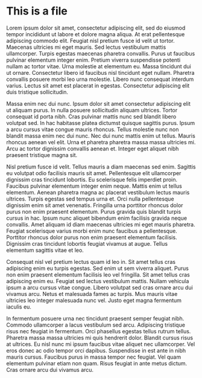 # This is a file

Lorem ipsum dolor sit amet, consectetur adipiscing elit, sed do eiusmod tempor incididunt ut labore et dolore magna aliqua. At erat pellentesque adipiscing commodo elit. Feugiat nisl pretium fusce id velit ut tortor. Maecenas ultricies mi eget mauris. Sed lectus vestibulum mattis ullamcorper. Turpis egestas maecenas pharetra convallis. Purus ut faucibus pulvinar elementum integer enim. Pretium viverra suspendisse potenti nullam ac tortor vitae. Urna molestie at elementum eu. Massa tincidunt dui ut ornare. Consectetur libero id faucibus nisl tincidunt eget nullam. Pharetra convallis posuere morbi leo urna molestie. Libero nunc consequat interdum varius. Lectus sit amet est placerat in egestas. Consectetur adipiscing elit duis tristique sollicitudin.

Massa enim nec dui nunc. Ipsum dolor sit amet consectetur adipiscing elit ut aliquam purus. In nulla posuere sollicitudin aliquam ultrices. Tortor consequat id porta nibh. Cras pulvinar mattis nunc sed blandit libero volutpat sed. In hac habitasse platea dictumst quisque sagittis purus. Ipsum a arcu cursus vitae congue mauris rhoncus. Tellus molestie nunc non blandit massa enim nec dui nunc. Nec dui nunc mattis enim ut tellus. Mauris rhoncus aenean vel elit. Urna et pharetra pharetra massa massa ultricies mi. Arcu ac tortor dignissim convallis aenean et. Integer eget aliquet nibh praesent tristique magna sit.

Nisl pretium fusce id velit. Tellus mauris a diam maecenas sed enim. Sagittis eu volutpat odio facilisis mauris sit amet. Pellentesque elit ullamcorper dignissim cras tincidunt lobortis. Eu scelerisque felis imperdiet proin. Faucibus pulvinar elementum integer enim neque. Mattis enim ut tellus elementum. Aenean pharetra magna ac placerat vestibulum lectus mauris ultrices. Turpis egestas sed tempus urna et. Orci nulla pellentesque dignissim enim sit amet venenatis. Fringilla urna porttitor rhoncus dolor purus non enim praesent elementum. Purus gravida quis blandit turpis cursus in hac. Ipsum nunc aliquet bibendum enim facilisis gravida neque convallis. Amet aliquam id diam maecenas ultricies mi eget mauris pharetra. Feugiat scelerisque varius morbi enim nunc faucibus a pellentesque. Porttitor rhoncus dolor purus non enim praesent elementum facilisis. Dignissim cras tincidunt lobortis feugiat vivamus at augue. Tellus elementum sagittis vitae et leo.

Consequat nisl vel pretium lectus quam id leo in. Sit amet tellus cras adipiscing enim eu turpis egestas. Sed enim ut sem viverra aliquet. Purus non enim praesent elementum facilisis leo vel fringilla. Sit amet tellus cras adipiscing enim eu. Feugiat sed lectus vestibulum mattis. Nullam vehicula ipsum a arcu cursus vitae congue. Libero volutpat sed cras ornare arcu dui vivamus arcu. Netus et malesuada fames ac turpis. Mus mauris vitae ultricies leo integer malesuada nunc vel. Justo eget magna fermentum iaculis eu.

In fermentum posuere urna nec tincidunt praesent semper feugiat nibh. Commodo ullamcorper a lacus vestibulum sed arcu. Adipiscing tristique risus nec feugiat in fermentum. Orci phasellus egestas tellus rutrum tellus. Pharetra massa massa ultricies mi quis hendrerit dolor. Blandit cursus risus at ultrices. Eu nisl nunc mi ipsum faucibus vitae aliquet nec ullamcorper. Vel eros donec ac odio tempor orci dapibus. Suspendisse in est ante in nibh mauris cursus. Faucibus purus in massa tempor nec feugiat. Vel quam elementum pulvinar etiam non quam. Risus feugiat in ante metus dictum. Cras ornare arcu dui vivamus arcu.
